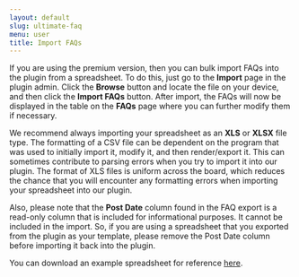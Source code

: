 ```yaml
---
layout: default
slug: ultimate-faq
menu: user
title: Import FAQs
---
```

If you are using the premium version, then you can bulk import FAQs into the plugin from a spreadsheet. To do this, just go to the **Import** page in the plugin admin. Click the **Browse** button and locate the file on your device, and then click the **Import FAQs** button. After import, the FAQs will now be displayed in the table on the **FAQs** page where you can further modify them if necessary.

We recommend always importing your spreadsheet as an **XLS** or **XLSX** file type. The formatting of a CSV file can be dependent on the program that was used to initially import it, modify it, and then render/export it. This can sometimes contribute to parsing errors when you try to import it into our plugin. The format of XLS files is uniform across the board, which reduces the chance that you will encounter any formatting errors when importing your spreadsheet into our plugin.

Also, please note that the **Post Date** column found in the FAQ export is a read-only column that is included for informational purposes. It cannot be included in the import. So, if you are using a spreadsheet that you exported from the plugin as your template, please remove the Post Date column before importing it back into the plugin.

You can download an example spreadsheet for reference [here](/files/spreadsheet-templates/ufaq.xlsx). 